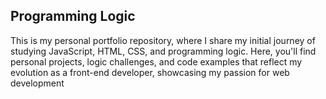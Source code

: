 ## Programming Logic

This is my personal portfolio repository, where I share my initial journey of studying JavaScript, HTML, CSS, and programming logic. Here, you'll find personal projects, logic challenges, and code examples that reflect my evolution as a front-end developer, showcasing my passion for web development
